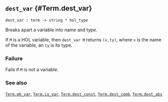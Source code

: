 ## `dest_var` {#Term.dest_var}


```
dest_var : term -> string * hol_type
```



Breaks apart a variable into name and type.


If `M` is a HOL variable, then `dest_var M` returns `(v,ty)`, where `v`
is the name of the variable, an `ty` is its type.

### Failure

Fails if `M` is not a variable.

### See also

[`Term.mk_var`](#Term.mk_var), [`Term.is_var`](#Term.is_var), [`Term.dest_const`](#Term.dest_const), [`Term.dest_comb`](#Term.dest_comb), [`Term.dest_abs`](#Term.dest_abs)

